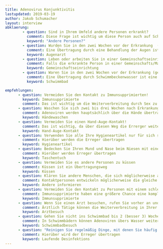 ```yaml
---
title: Adenovirus Konjunktivitis
lastupdated: 2019-03-19
author: Jakob Schumacher
layout: interview
abklaerung:
        - question: Sind in Ihrem Umfeld andere Personen erkrankt?
          comment: Diese Frage ist wichtig um diese Person auch auf Schutzmaßnahmen hinzuweisen, etwas über die Übertragung der Erkrankung herauszufinden und gegebenenfalls eine Ausbruchsuntersuchung zu starten.
          keyword: "Andere Personen?"
        - question: Wurden Sie in den zwei Wochen vor der Erkrankung  (genauer 5 bis 12 Tage) an den Augen behandelt? Zum Beispiel durch eine Ärztin/Arzt aber auch Heilpraktiker, Apotheker, Pflegekraft.
          comment: Eine Übertragung durch eine Behandlung der Augen ist eine bekannte Übertragungsart.
          keyword: Augenarzt
        - question: Leben oder arbeiten Sie in einer Gemeinschaftseinrichtung
          comment: Falls die erkrankte Person in einer Gemeinschafts/Massenunterkunft lebt sollte erwogen werden diese zu begehen, falls das möglich ist. Übertragungen in einer Gemeinschafts/Massenunterkunft können zum Beispiel durch gemeinsam gebrauchte Handtücher entstehen. Möglicherweise ist eine Isolation der erkrankten Person in der Einrichtung sinnvoll.
          keyword: Gemeinschaftseinrichtung
        - question: Waren Sie in den zwei Wochen vor der Erkrankung (genauer 5 bis 12 Tage) in einem Schwimmbad?
          comment: Eine Übertragung durch Schwimmbeckenwasser ist eine bekannte Übertragungsart.
          keyword: Schwimmbad

empfehlungen:
      - question: Vermeiden Sie den Kontakt zu Immunsupprimierten!
        keyword: Immunsupprimierte
        comment: Das ist wichtig um die Weiterverbreitung durch Sex zu unterbinden
      - question: Waschen Sie sich zwei bis drei Wochen nach Erkrankungsbeginn die Hände nachdem Sie Ihre Augen berührt haben. Besser noch, verwenden Sie ein viruzides Desinfektionsmittel!
        comment: Adenoviren werden hauptsächlich über die Hände übertragen. Händewaschen oder Händedesinfizieren hilft.
        keyword: Händewaschen
      - question: Vermeiden Sie einen Hand-Auge-Kontakt!
        comment: Das ist wichtig, da über diesen Weg die Errerger weiterverbreitet werden. Nach solch einem Kontakt wäre es am besten die Hände zu waschen oder zu desinfizieren.
        keyword: Hand-Auge-Kontakt
      - question: Verwenden Sie alle Ihre Hygieneartikel nur für sich selber!  Augenmittel, Augenpipetten, Handtücher, Waschlappen und andere Dinge, die mit der Augenregion in Kontakt kommt.
        comment: Hierüber werden die Erreger übertragen
        keyword: Hygieneartikel
      - question: Bedecken Sie Ihren Mund und Nase beim Niesen mit einem Taschentuch, das danach direkt entsorgt werden sollte.
        comment: Hierüber werden Erreger übertragen
        keyword: Taschentuch
      - question: Vermeiden Sie es andere Personen zu küssen
        comment: Küssen ist ein Übertragungsweg
        keyword: Küssen
      - question: Klären Sie andere Menschen, die sich möglicherweise angesteckt haben können über die Erkrankung auf!
        comment: Kontaktpersonen entwickeln möglicherweise die gleiche Krankheit. Wenn Sie das Risiko kennen können sie sich besser verhalten und eine Weiterverbreitung möglicherweise verhindern.
        keyword: Andere informieren
      - question: Vermeiden Sie den Kontakt zu Personen mit einem schlechten Immunsystem!
        comment: Immunsupprimierte haben eine größere Chance eine komplizierten Verlauf der Erkrankung zu haben
        keyword: Immunsupprimierte
      - question: Wenn Sie einen Arzt besuchen, rufen Sie vorher an und weisen ihn darauf hin, dass Sie eine Adenoviren-Konjunktivitis haben!
        comment: Ärztlich Tätige können die Weiterverbreitung in Ihrer Praxis einschränken, wenn Ihnen die Erkrankung bewusst ist. Sie können spezielle Termine legen und spezielle Desinfektionsmaßnahmen einleiten.
        keyword: Arztbesuch
      - question: Gehen Sie nicht ins Schwimmbad bis 2 (besser 3) Wochen nach Erkrankungsbeginn!
        comment: In Schwimmbädern können Adenoviren übers Wasser weiterverbreitet werden.
        keyword: Schwimmbadbesuch
      - question: "Reinigen Sie regelmäßig Dinge, mit denen Sie häufig in      Kontakt kommen: Türklinken, Handgriffe, Telefone. Besser noch ist eine Desinfektion mit einem viruziden Desinfektionsmittel."
        comment: Hierüber wird der Erreger übertragen
        keyword: Laufende Desinfektions
---
```

